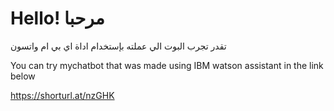 # Hello! مرحبا 

تقدر تجرب البوت الي عملته بإستخدام اداة اي بي ام واتسون 

You can try mychatbot that was made using IBM watson assistant in the link below

https://shorturl.at/nzGHK
